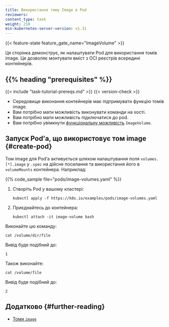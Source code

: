 ```yaml
---
title: Використання тому Image в Pod
reviewers:
content_type: task
weight: 210
min-kubernetes-server-version: v1.31
---
```


<!-- overview -->

{{< feature-state feature_gate_name="ImageVolume" >}}

Ця сторінка демонструє, як налаштувати Pod для використання томів image. Це дозволяє монтувати вміст з OCI реєстрів всередині контейнерів.

## {{% heading "prerequisites" %}}

{{< include "task-tutorial-prereqs.md" >}} {{< version-check >}}

- Середовище виконання контейнерів має підтримувати функцію томів image.
- Вам потрібно мати можливість виконувати команди на хості.
- Вам потрібно мати можливість підключатися до pod.
- Вам потрібно увімкнути [функціональну можливість](/uk/docs/reference/command-line-tools-reference/feature-gates/) `ImageVolume`.

<!-- steps -->

## Запуск Podʼа, що використовує том image {#create-pod}

Том image для Podʼа активується шляхом налаштування поля `volumes.[*].image` у `.spec` на дійсне посилання та використання його в `volumeMounts` контейнера. Наприклад:

{{% code_sample file="pods/image-volumes.yaml" %}}

1. Створіть Pod у вашому кластері:

   ```shell
   kubectl apply -f https://k8s.io/examples/pods/image-volumes.yaml
   ```

1. Приєднайтесь до контейнера:

   ```shell
   kubectl attach -it image-volume bash
   ```

Виконайте цю команду:

```shell
cat /volume/dir/file
```

Вивід буде подібний до:

```shell
1
```

Також виконайте:

```shell
cat /volume/file
```

Вивід буде подібний до:

```shell
2
```

## Додатково {#further-reading}

- [Томи `image`](/uk/docs/concepts/storage/volumes/#image)
